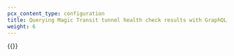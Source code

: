 ```yaml
---
pcx_content_type: configuration
title: Querying Magic Transit tunnel health check results with GraphQL
weight: 6
---
```


{{<render file="graphql/_query-magic-transit-health-checks.md" withParameters="Magic Transit">}}